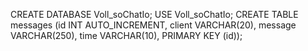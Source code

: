 CREATE DATABASE Voll_soChatIo;
USE Voll_soChatIo;
CREATE TABLE messages (id INT AUTO_INCREMENT, client VARCHAR(20), message VARCHAR(250), time VARCHAR(10), PRIMARY KEY (id));
